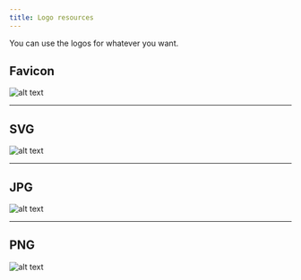 ```yaml
---
title: Logo resources
---
```


You can use the logos for whatever you want.

## Favicon
![alt text](/img/logos/favicon.ico "Favicon")

---
## SVG
![alt text](/img/logos/datepoll.svg "SVG logo")

---
## JPG
![alt text](/img/logos/datepoll.jpg "JPG")

---
## PNG
![alt text](/img/logos/datepoll.png "PNG")